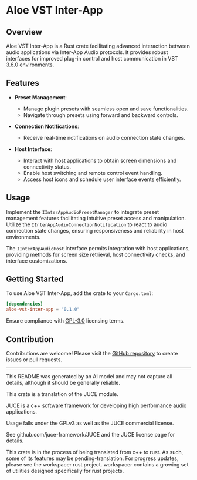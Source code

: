 # Aloe VST Inter-App

## Overview

Aloe VST Inter-App is a Rust crate facilitating advanced interaction between audio applications via Inter-App Audio protocols. It provides robust interfaces for improved plug-in control and host communication in VST 3.6.0 environments.

## Features

- **Preset Management**:
  - Manage plugin presets with seamless open and save functionalities.
  - Navigate through presets using forward and backward controls.

- **Connection Notifications**:
  - Receive real-time notifications on audio connection state changes.

- **Host Interface**:
  - Interact with host applications to obtain screen dimensions and connectivity status.
  - Enable host switching and remote control event handling.
  - Access host icons and schedule user interface events efficiently.

## Usage

Implement the `IInterAppAudioPresetManager` to integrate preset management features facilitating intuitive preset access and manipulation. Utilize the `IInterAppAudioConnectionNotification` to react to audio connection state changes, ensuring responsiveness and reliability in host environments.

The `IInterAppAudioHost` interface permits integration with host applications, providing methods for screen size retrieval, host connectivity checks, and interface customizations.

## Getting Started

To use Aloe VST Inter-App, add the crate to your `Cargo.toml`:

```toml
[dependencies]
aloe-vst-inter-app = "0.1.0"
```

Ensure compliance with [GPL-3.0](https://opensource.org/licenses/GPL-3.0) licensing terms.

## Contribution

Contributions are welcome! Please visit the [GitHub repository](https://github.com/klebs6/aloe-rs) to create issues or pull requests.

---

This README was generated by an AI model and may not capture all details, although it should be generally reliable.

This crate is a translation of the JUCE module.

JUCE is a c++ software framework for developing high performance audio applications.

Usage falls under the GPLv3 as well as the JUCE commercial license.

See github.com/juce-framework/JUCE and the JUCE license page for details.

This crate is in the process of being translated from c++ to rust. As such, some of its features may be pending-translation. For progress updates, please see the workspacer rust project. workspacer contains a growing set of utilities designed specifically for rust projects.
